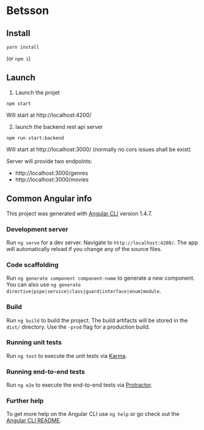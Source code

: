 # Betsson

## Install 

```shell
yarn install
```
(or `npm i`)

## Launch

1. Launch the projet

```
npm start
``` 

Will start at http://localhost:4200/ 

2. launch the backend rest api server

```
npm run start:backend
```


Will start at http://localhost:3000/ (normally no cors issues shall be exist)

Server will provide two endpoints:
 - http://localhost:3000/genres
 - http://localhost:3000/movies

## Common Angular info

This project was generated with [Angular CLI](https://github.com/angular/angular-cli) version 1.4.7.

### Development server

Run `ng serve` for a dev server. Navigate to `http://localhost:4200/`. The app will automatically reload if you change any of the source files.

### Code scaffolding

Run `ng generate component component-name` to generate a new component. You can also use `ng generate directive|pipe|service|class|guard|interface|enum|module`.

### Build

Run `ng build` to build the project. The build artifacts will be stored in the `dist/` directory. Use the `-prod` flag for a production build.

### Running unit tests

Run `ng test` to execute the unit tests via [Karma](https://karma-runner.github.io).

### Running end-to-end tests

Run `ng e2e` to execute the end-to-end tests via [Protractor](http://www.protractortest.org/).

### Further help

To get more help on the Angular CLI use `ng help` or go check out the [Angular CLI README](https://github.com/angular/angular-cli/blob/master/README.md).
